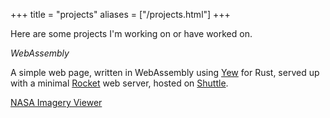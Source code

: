 +++
title = "projects"
aliases = ["/projects.html"]
+++

Here are some projects I'm working on or have worked on.

_WebAssembly_

A simple web page, written in WebAssembly using [Yew](https://yew.rs) for Rust, served up with a minimal [Rocket](https://rocket.rs) web server, hosted on [Shuttle](https://shuttle.rs).

[NASA Imagery Viewer](https://nasa-imagery-viewer.shuttleapp.rs)
